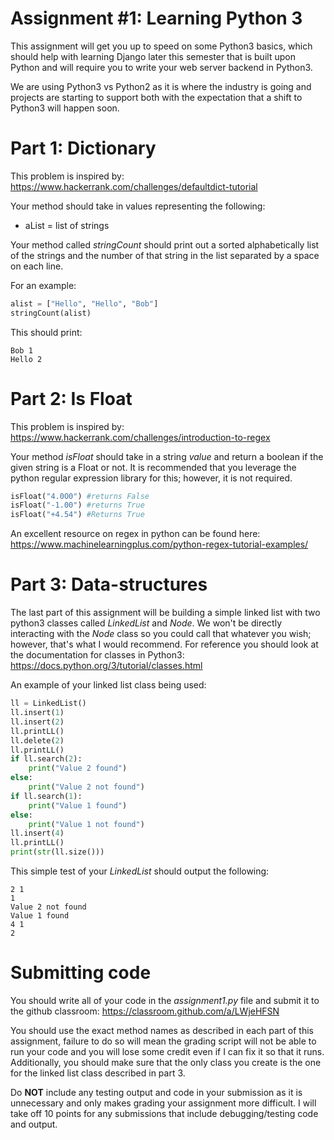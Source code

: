 # Assignment #1: Learning Python 3

This assignment will get you up to speed on some Python3 basics, which should help with learning Django later this semester that is built upon Python and will require you to write your web server backend in Python3.

We are using Python3 vs Python2 as it is where the industry is going and projects are starting to support both with the expectation that a shift to Python3 will happen soon.


# Part 1: Dictionary

This problem is inspired by: https://www.hackerrank.com/challenges/defaultdict-tutorial

Your method should take in values representing the following:

* aList = list of strings

Your method called *stringCount* should print out a sorted alphabetically list of the strings and the number of that string in the list separated by a space on each line.

For an example:

```python
alist = ["Hello", "Hello", "Bob"]
stringCount(alist)
```

This should print:

```
Bob 1
Hello 2
```

# Part 2: Is Float

This problem is inspired by: https://www.hackerrank.com/challenges/introduction-to-regex

Your method *isFloat* should take in a string *value* and return a boolean if the given string is a Float or not. It is recommended that you leverage the python regular expression library for this; however, it is not required.

```python
isFloat("4.0O0") #returns False
isFloat("-1.00") #returns True
isFloat("+4.54") #Returns True
```

An excellent resource on regex in python can be found here: https://www.machinelearningplus.com/python-regex-tutorial-examples/

# Part 3: Data-structures

The last part of this assignment will be building a simple linked list with two python3 classes called *LinkedList* and *Node*. We won't be directly interacting with the *Node* class so you could call that whatever you wish; however, that's what I would recommend. For reference you should look at the documentation for classes in Python3: https://docs.python.org/3/tutorial/classes.html

An example of your linked list class being used:

```python
ll = LinkedList()
ll.insert(1)
ll.insert(2)
ll.printLL()
ll.delete(2)
ll.printLL()
if ll.search(2):
	print("Value 2 found")
else:
	print("Value 2 not found")
if ll.search(1):
	print("Value 1 found")
else:
	print("Value 1 not found")
ll.insert(4)
ll.printLL()
print(str(ll.size()))
```

This simple test of your *LinkedList* should output the following:

```
2 1
1
Value 2 not found
Value 1 found
4 1
2
```

# Submitting code

You should write all of your code in the *assignment1.py* file and submit it to the github classroom: https://classroom.github.com/a/LWjeHFSN

You should use the exact method names as described in each part of this assignment, failure to do so will mean the grading script will not be able to run your code and you will lose some credit even if I can fix it so that it runs. Additionally, you should make sure that the only class you create is the one for the linked list class described in part 3. 

Do **NOT** include any testing output and code in your submission as it is unnecessary and only makes grading your assignment more difficult. I will take off 10 points for any submissions that include debugging/testing code and output. 
